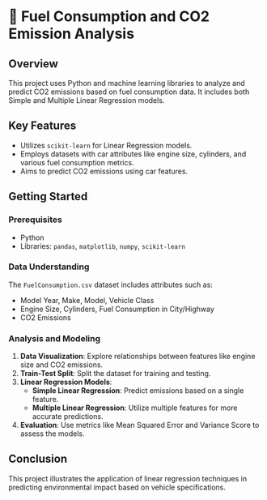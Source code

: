 # 🚗 Fuel Consumption and CO2 Emission Analysis

## Overview
This project uses Python and machine learning libraries to analyze and predict CO2 emissions based on fuel consumption data. It includes both Simple and Multiple Linear Regression models.

## Key Features
- Utilizes `scikit-learn` for Linear Regression models.
- Employs datasets with car attributes like engine size, cylinders, and various fuel consumption metrics.
- Aims to predict CO2 emissions using car features.

## Getting Started
### Prerequisites
- Python
- Libraries: `pandas`, `matplotlib`, `numpy`, `scikit-learn`

### Data Understanding
The `FuelConsumption.csv` dataset includes attributes such as:
- Model Year, Make, Model, Vehicle Class
- Engine Size, Cylinders, Fuel Consumption in City/Highway
- CO2 Emissions

### Analysis and Modeling
1. **Data Visualization**: Explore relationships between features like engine size and CO2 emissions.
2. **Train-Test Split**: Split the dataset for training and testing.
3. **Linear Regression Models**:
   - **Simple Linear Regression**: Predict emissions based on a single feature.
   - **Multiple Linear Regression**: Utilize multiple features for more accurate predictions.
4. **Evaluation**: Use metrics like Mean Squared Error and Variance Score to assess the models.

## Conclusion
This project illustrates the application of linear regression techniques in predicting environmental impact based on vehicle specifications.
